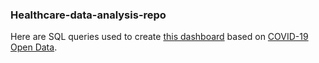 ### Healthcare-data-analysis-repo

Here are SQL queries used to create [this dashboard](https://lookerstudio.google.com/u/0/reporting/45a97631-9f5c-45d5-b590-8fa4f51e82a4) based on [COVID-19 Open Data](https://console.cloud.google.com/bigquery?p=bigquery-public-data&d=covid19_open_data_eu&page=dataset&project=grounded-block-436717-m2). 
